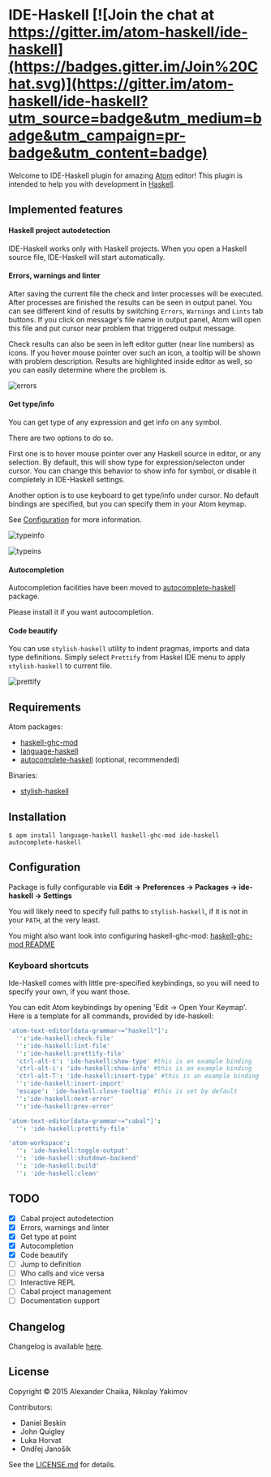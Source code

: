 # IDE-Haskell [![Join the chat at https://gitter.im/atom-haskell/ide-haskell](https://badges.gitter.im/Join%20Chat.svg)](https://gitter.im/atom-haskell/ide-haskell?utm_source=badge&utm_medium=badge&utm_campaign=pr-badge&utm_content=badge)

Welcome to IDE-Haskell plugin for amazing [Atom](http://atom.io) editor! This
plugin is intended to help you with development in
[Haskell](http://haskell.org).

## Implemented features

#### Haskell project autodetection

IDE-Haskell works only with Haskell projects. When you open a Haskell source file, IDE-Haskell will start automatically.

#### Errors, warnings and linter

After saving the current file the check and linter processes will be executed.
After processes are finished the results can be seen in output panel. You can
see different kind of results by switching `Errors`, `Warnings` and `Lints` tab
buttons. If you click on message's file name in output panel, Atom will open
this file and put cursor near problem that triggered output message.

Check results can also be seen in left editor gutter (near line numbers) as
icons. If you hover mouse pointer over such an icon, a tooltip will be shown
with problem description. Results are highlighted inside editor as well, so you
can easily determine where the problem is.


![errors](https://cloud.githubusercontent.com/assets/7275622/9705079/52b38f7c-54c1-11e5-9b23-6b932100e876.gif)

#### Get type/info

You can get type of any expression and get info on any symbol.

There are two options to do so.

First one is to hover mouse pointer over any Haskell source in editor, or any
selection. By default, this will show type for expression/selecton under cursor.
You can change this behavior to show info for symbol, or disable it completely
in IDE-Haskell settings.

Another option is to use keyboard to get type/info under cursor. No default
bindings are specified, but you can specify them in your Atom keymap.

See [Configuration](#configuration) for more information.

![typeinfo](https://cloud.githubusercontent.com/assets/7275622/9705082/52daa81e-54c1-11e5-88a8-99c8029eb14e.gif)

![typeins](https://cloud.githubusercontent.com/assets/7275622/9705080/52cd7e64-54c1-11e5-8ee3-120641da2f85.gif)

#### Autocompletion

Autocompletion facilities have been moved to
[autocomplete-haskell](https://atom.io/packages/autocomplete-haskell) package.

Please install it if you want autocompletion.

#### Code beautify

You can use `stylish-haskell` utility to indent pragmas, imports and data type
definitions. Simply select `Prettify` from Haskel IDE menu to apply
`stylish-haskell` to current file.

![prettify](https://cloud.githubusercontent.com/assets/7275622/9705081/52d97cf0-54c1-11e5-94f0-96f09e43ada3.gif)

## Requirements

Atom packages:
* [haskell-ghc-mod](https://atom.io/packages/haskell-ghc-mod)
* [language-haskell](https://atom.io/packages/language-haskell)
* [autocomplete-haskell](https://atom.io/packages/autocomplete-haskell) (optional, recommended)

Binaries:
* [stylish-haskell](https://github.com/jaspervdj/stylish-haskell)

## Installation

```
$ apm install language-haskell haskell-ghc-mod ide-haskell autocomplete-haskell
```

## Configuration

Package is fully configurable via **Edit → Preferences → Packages → ide-haskell
→ Settings**

You will likely need to specify full paths to `stylish-haskell`, if it is not in
your `PATH`, at the very least.

You might also want look into configuring haskell-ghc-mod: [haskell-ghc-mod README](https://github.com/atom-haskell/haskell-ghc-mod#haskell-ghc-mod-atom-package)

### Keyboard shortcuts

Ide-Haskell comes with little pre-specified keybindings, so you will need to specify your own, if you want those.

You can edit Atom keybindings by opening 'Edit → Open Your Keymap'. Here is a template for all commands, provided by ide-haskell:

```cson
'atom-text-editor[data-grammar~="haskell"]':
  '':'ide-haskell:check-file'
  '':'ide-haskell:lint-file'
  '':'ide-haskell:prettify-file'
  'ctrl-alt-t': 'ide-haskell:show-type' #this is an example binding
  'ctrl-alt-i': 'ide-haskell:show-info' #this is an example binding
  'ctrl-alt-T': 'ide-haskell:insert-type' #this is an example binding
  '':'ide-haskell:insert-import'
  'escape': 'ide-haskell:close-tooltip' #this is set by default
  '':'ide-haskell:next-error'
  '':'ide-haskell:prev-error'

'atom-text-editor[data-grammar~="cabal"]':
  '': 'ide-haskell:prettify-file'

'atom-workspace':
  '': 'ide-haskell:toggle-output'
  '': 'ide-haskell:shutdown-backend'
  '': 'ide-haskell:build'
  '': 'ide-haskell:clean'
```

## TODO

- [x] Cabal project autodetection
- [x] Errors, warnings and linter
- [x] Get type at point
- [x] Autocompletion
- [x] Code beautify
- [ ] Jump to definition
- [ ] Who calls and vice versa
- [ ] Interactive REPL
- [ ] Cabal project management
- [ ] Documentation support

## Changelog

Changelog is available [here][CHANGELOG].

## License

Copyright © 2015 Alexander Chaika, Nikolay Yakimov

Contributors:
* Daniel Beskin
* John Quigley
* Luka Horvat
* Ondřej Janošík

See the [LICENSE.md][LICENSE] for details.

[CHANGELOG]: https://github.com/atom-haskell/ide-haskell/blob/master/CHANGELOG.md
[LICENSE]: https://github.com/atom-haskell/ide-haskell/blob/master/LICENSE.md
